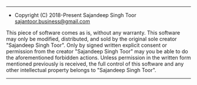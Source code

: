 *******************************************************
 * Copyright (C) 2018-Present
   Sajandeep Singh Toor
   sajantoor.business@gmail.com

This piece of software comes as is, without any warranty. This software may only be modified, distributed, and sold by the original sole creator "Sajandeep Singh Toor". Only by signed written explicit consent or permission from the creator "Sajandeep Singh Toor" may you be able to do the aforementioned forbidden actions. Unless permission in the written form mentioned previously is received, the full control of this software and any other intellectual property belongs to "Sajandeep Singh Toor".

 *******************************************************

